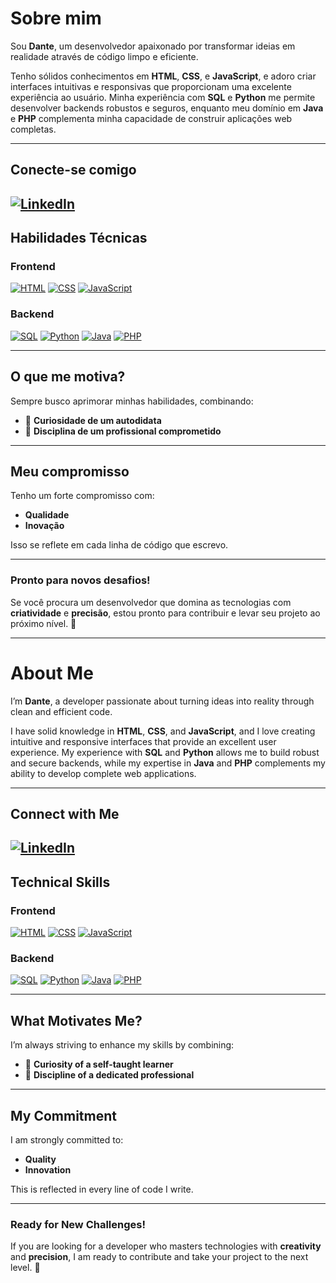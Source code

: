 #  Sobre mim

Sou **Dante**, um desenvolvedor apaixonado por transformar ideias em realidade através de código limpo e eficiente. 

Tenho sólidos conhecimentos em **HTML**, **CSS**, e **JavaScript**, e adoro criar interfaces intuitivas e responsivas que proporcionam uma excelente experiência ao usuário. Minha experiência com **SQL** e **Python** me permite desenvolver backends robustos e seguros, enquanto meu domínio em **Java** e **PHP** complementa minha capacidade de construir aplicações web completas.

---
## Conecte-se comigo
[![LinkedIn](https://img.shields.io/badge/LinkedIn-0077B5?style=for-the-badge&logo=linkedin&logoColor=white)](https://www.linkedin.com/in/dante-alsino-6b87b61a3/)
---
## Habilidades Técnicas

### Frontend
[![HTML](https://img.shields.io/badge/-HTML-E34F26?style=flat-square&logo=html5&logoColor=white)](https://developer.mozilla.org/en-US/docs/Web/HTML)
[![CSS](https://img.shields.io/badge/-CSS-1572B6?style=flat-square&logo=css3&logoColor=white)](https://developer.mozilla.org/en-US/docs/Web/CSS)
[![JavaScript](https://img.shields.io/badge/-JavaScript-F7DF1E?style=flat-square&logo=javascript&logoColor=black)](https://developer.mozilla.org/en-US/docs/Web/JavaScript)

### Backend
[![SQL](https://img.shields.io/badge/-SQL-4479A1?style=flat-square&logo=mysql&logoColor=white)](https://www.mysql.com/)
[![Python](https://img.shields.io/badge/-Python-3776AB?style=flat-square&logo=python&logoColor=white)](https://www.python.org/)
[![Java](https://img.shields.io/badge/-Java-007396?style=flat-square&logo=java&logoColor=white)](https://www.java.com/)
[![PHP](https://img.shields.io/badge/-PHP-777BB4?style=flat-square&logo=php&logoColor=white)](https://www.php.net/)

---

## O que me motiva?

Sempre busco aprimorar minhas habilidades, combinando:

- 🧠 **Curiosidade de um autodidata**
- 🎯 **Disciplina de um profissional comprometido**

---

## Meu compromisso

Tenho um forte compromisso com:

- **Qualidade**
- **Inovação**

Isso se reflete em cada linha de código que escrevo.

---

### Pronto para novos desafios!

Se você procura um desenvolvedor que domina as tecnologias com **criatividade** e **precisão**, estou pronto para contribuir e levar seu projeto ao próximo nível. 🚀

--- 

##
# About Me

I’m **Dante**, a developer passionate about turning ideas into reality through clean and efficient code.

I have solid knowledge in **HTML**, **CSS**, and **JavaScript**, and I love creating intuitive and responsive interfaces that provide an excellent user experience. My experience with **SQL** and **Python** allows me to build robust and secure backends, while my expertise in **Java** and **PHP** complements my ability to develop complete web applications.

---
## Connect with Me
[![LinkedIn](https://img.shields.io/badge/LinkedIn-0077B5?style=for-the-badge&logo=linkedin&logoColor=white)](https://www.linkedin.com/in/dante-alsino-6b87b61a3/)
---
## Technical Skills

### Frontend
[![HTML](https://img.shields.io/badge/-HTML-E34F26?style=flat-square&logo=html5&logoColor=white)](https://developer.mozilla.org/en-US/docs/Web/HTML)
[![CSS](https://img.shields.io/badge/-CSS-1572B6?style=flat-square&logo=css3&logoColor=white)](https://developer.mozilla.org/en-US/docs/Web/CSS)
[![JavaScript](https://img.shields.io/badge/-JavaScript-F7DF1E?style=flat-square&logo=javascript&logoColor=black)](https://developer.mozilla.org/en-US/docs/Web/JavaScript)

### Backend
[![SQL](https://img.shields.io/badge/-SQL-4479A1?style=flat-square&logo=mysql&logoColor=white)](https://www.mysql.com/)
[![Python](https://img.shields.io/badge/-Python-3776AB?style=flat-square&logo=python&logoColor=white)](https://www.python.org/)
[![Java](https://img.shields.io/badge/-Java-007396?style=flat-square&logo=java&logoColor=white)](https://www.java.com/)
[![PHP](https://img.shields.io/badge/-PHP-777BB4?style=flat-square&logo=php&logoColor=white)](https://www.php.net/)

---

## What Motivates Me?

I’m always striving to enhance my skills by combining:

- 🧠 **Curiosity of a self-taught learner**
- 🎯 **Discipline of a dedicated professional**

---

## My Commitment

I am strongly committed to:

- **Quality**
- **Innovation**

This is reflected in every line of code I write.

---

### Ready for New Challenges!

If you are looking for a developer who masters technologies with **creativity** and **precision**, I am ready to contribute and take your project to the next level. 🚀

